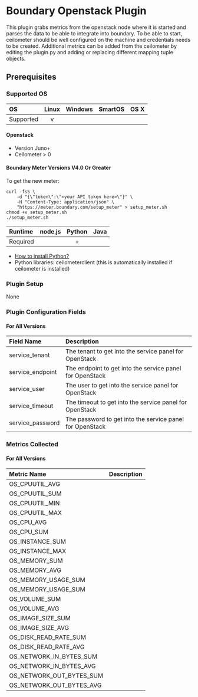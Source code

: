 # Boundary Openstack Plugin

This plugin grabs metrics from the openstack node where it is started and parses the data to be able to integrate into boundary. To be able to start, ceilometer should be well configured on the machine and credentials needs to be created.
Additional metrics can be added from the ceilometer by editing the plugin.py and adding or replacing different mapping tuple objects.

## Prerequisites

### Supported OS

|     OS    | Linux | Windows | SmartOS | OS X |
|:----------|:-----:|:-------:|:-------:|:----:|
| Supported |   v   |         |         |      |

#### Openstack
- Version Juno+
- Ceilometer > 0

#### Boundary Meter Versions V4.0 Or Greater

To get the new meter:

    curl -fsS \
        -d "{\"token\":\"<your API token here>\"}" \
        -H "Content-Type: application/json" \
        "https://meter.boundary.com/setup_meter" > setup_meter.sh
    chmod +x setup_meter.sh
    ./setup_meter.sh

|  Runtime | node.js | Python | Java |
|:---------|:-------:|:------:|:----:|
| Required |         |    +   |      |

- [How to install Python?](https://help.boundary.com/hc/articles/202270132)
- Python libraries: ceilometerclient (this is automatically installed if ceilometer is installed)

### Plugin Setup

None

### Plugin Configuration Fields

#### For All Versions

|Field Name      |Description                                                |
|:---------------|:----------------------------------------------------------|
|service_tenant  |The tenant to get into the service panel for OpenStack     |
|service_endpoint|The endpoint to get into the service panel for OpenStack   |
|service_user    |The user to get into the service panel for OpenStack       |
|service_timeout |The timeout to get into the service panel for OpenStack    |
|service_password|The password to get into the service panel for OpenStack   |

### Metrics Collected

#### For All Versions

|Metric Name             |Description                       |
|:-----------------------|:---------------------------------|
|OS_CPUUTIL_AVG          |                                  |
|OS_CPUUTIL_SUM          |                                  |
|OS_CPUUTIL_MIN          |                                  |
|OS_CPUUTIL_MAX          |                                  |
|OS_CPU_AVG              |                                  |
|OS_CPU_SUM              |                                  |
|OS_INSTANCE_SUM         |                                  |
|OS_INSTANCE_MAX         |                                  |
|OS_MEMORY_SUM           |                                  |
|OS_MEMORY_AVG           |                                  |
|OS_MEMORY_USAGE_SUM     |                                  |
|OS_MEMORY_USAGE_SUM     |                                  |
|OS_VOLUME_SUM           |                                  |
|OS_VOLUME_AVG           |                                  |
|OS_IMAGE_SIZE_SUM       |                                  |
|OS_IMAGE_SIZE_AVG       |                                  |
|OS_DISK_READ_RATE_SUM   |                                  |
|OS_DISK_READ_RATE_AVG   |                                  |
|OS_NETWORK_IN_BYTES_SUM |                                  |
|OS_NETWORK_IN_BYTES_AVG |                                  |
|OS_NETWORK_OUT_BYTES_SUM|                                  |
|OS_NETWORK_OUT_BYTES_AVG|                                  |
